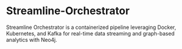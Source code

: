 # Streamline-Orchestrator
Streamline Orchestrator is a containerized pipeline leveraging Docker, Kubernetes, and Kafka for real-time data streaming and graph-based analytics with Neo4j.
